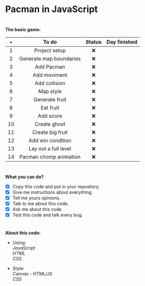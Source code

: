 # Pacman in JavaScript

 # 
 
 **The basic game:**

 • |         To do          | Status | Day finished
:-:|:----------------------:|:------:|:------------:
 1 |      Project setup     |   ❌   |             |
 2 | Generate map boundaries|   ❌   |             |
 3 |        Add Pacman      |   ❌   |             |
 4 |       Add moviment     |   ❌   |             |
 5 |      Add collision     |   ❌   |             |
 6 |        Map style       |   ❌   |             |
 7 |     Generate fruit     |   ❌   |             |
 8 |        Eat fruit       |   ❌   |             |
 9 |        Add score       |   ❌   |             |
10 |       Create ghost     |   ❌   |             |
11 |     Create big fruit   |   ❌   |             |
12 |    Add win condition   |   ❌   |             |
13 |  Lay out a full level  |   ❌   |             |
14 | Pacman chomp animation |   ❌   |             |

 #
 
 **What you can do?**

- [x] Copy this code and put in your repository.  
- [x] Give me instructions about everything.  
- [x] Tell me yours opinions.  
- [x] Talk to me about this code.  
- [x] Ask me about this code.  
- [x] Test this code and talk every bug.  

 #

 **About this code:**

- Using:  
_JavaScript_  
_HTML_  
_CSS_  

- Style:  
_Canvas_ - HTML/JS  
_CSS_  
